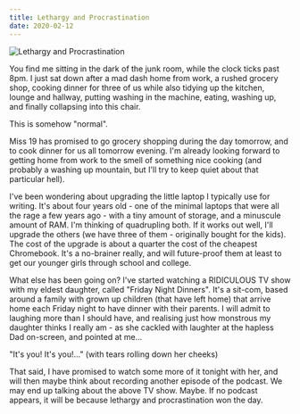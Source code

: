 ```yaml
---
title: Lethargy and Procrastination
date: 2020-02-12
---
```


![Lethargy and Procrastination](https://source.unsplash.com/DWyRC2juMgs/1600x900)

You find me sitting in the dark of the junk room, while the clock ticks past 8pm. I just sat down after a mad dash home from work, a rushed grocery shop, cooking dinner for three of us while also tidying up the kitchen, lounge and hallway, putting washing in the machine, eating, washing up, and finally collapsing into this chair.

This is somehow "normal".

Miss 19 has promised to go grocery shopping during the day tomorrow, and to cook dinner for us all tomorrow evening. I'm already looking forward to getting home from work to the smell of something nice cooking (and probably a washing up mountain, but I'll try to keep quiet about that particular hell).

I've been wondering about upgrading the little laptop I typically use for writing. It's about four years old - one of the minimal laptops that were all the rage a few years ago - with a tiny amount of storage, and a minuscule amount of RAM. I'm thinking of quadrupling both. If it works out well, I'll upgrade the others (we have three of them - originally bought for the kids). The cost of the upgrade is about a quarter the cost of the cheapest Chromebook. It's a no-brainer really, and will future-proof them at least to get our younger girls through school and college.

What else has been going on? I've started watching a RIDICULOUS TV show with my eldest daughter, called "Friday Night Dinners". It's a sit-com, based around a family with grown up children (that have left home) that arrive home each Friday night to have dinner with their parents. I will admit to laughing more than I should have, and realising just how monstrous my daughter thinks I really am - as she cackled with laughter at the hapless Dad on-screen, and pointed at me...

"It's you! It's you!..." (with tears rolling down her cheeks)

That said, I have promised to watch some more of it tonight with her, and will then maybe think about recording another episode of the podcast. We may end up talking about the above TV show. Maybe. If no podcast appears, it will be because lethargy and procrastination won the day.
